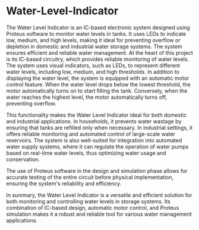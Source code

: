 # Water-Level-Indicator
The Water Level Indicator is an IC-based electronic system designed using Proteus software to monitor water levels in tanks. It uses LEDs to indicate low, medium, and high levels, making it ideal for preventing overflow or depletion in domestic and industrial water storage systems. The system ensures efficient and reliable water management.
At the heart of this project is its IC-based circuitry, which provides reliable monitoring of water levels. The system uses visual indicators, such as LEDs, to represent different water levels, including low, medium, and high thresholds. In addition to displaying the water level, the system is equipped with an automatic motor control feature. When the water level drops below the lowest threshold, the motor automatically turns on to start filling the tank. Conversely, when the water reaches the highest level, the motor automatically turns off, preventing overflow.

This functionality makes the Water Level Indicator ideal for both domestic and industrial applications. In households, it prevents water wastage by ensuring that tanks are refilled only when necessary. In industrial settings, it offers reliable monitoring and automated control of large-scale water reservoirs. The system is also well-suited for integration into automated water supply systems, where it can regulate the operation of water pumps based on real-time water levels, thus optimizing water usage and conservation.

The use of Proteus software in the design and simulation phase allows for accurate testing of the entire circuit before physical implementation, ensuring the system's reliability and efficiency.

In summary, the Water Level Indicator is a versatile and efficient solution for both monitoring and controlling water levels in storage systems. Its combination of IC-based design, automatic motor control, and Proteus simulation makes it a robust and reliable tool for various water management applications.
